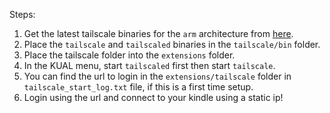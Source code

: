 Steps:
1. Get the latest tailscale binaries for the `arm` architecture from [here](https://pkgs.tailscale.com/stable/#static).
2. Place the `tailscale` and `tailscaled` binaries in the `tailscale/bin` folder.
3. Place the tailscale folder into the `extensions` folder.
4. In the KUAL menu, start `tailscaled` first then start `tailscale`.
5. You can find the url to login in the `extensions/tailscale` folder in `tailscale_start_log.txt` file, if this is a first time setup.
6. Login using the url and connect to your kindle using a static ip!
